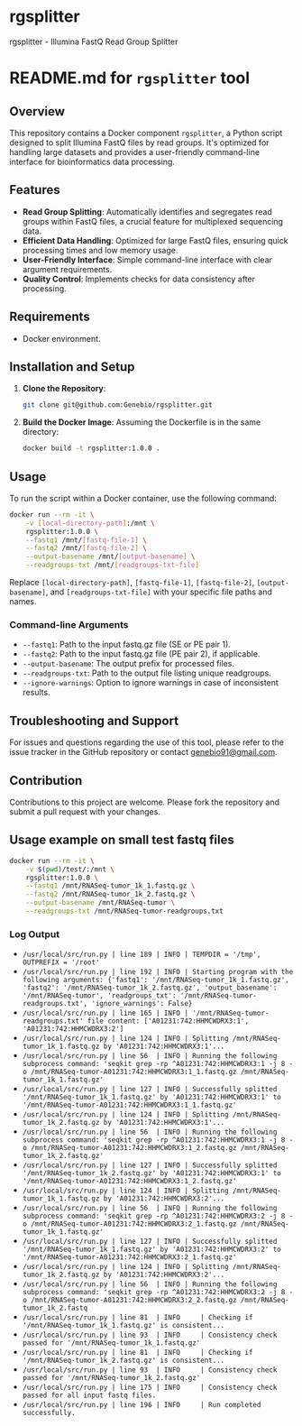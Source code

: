 # rgsplitter
rgsplitter - Illumina FastQ Read Group Splitter

# README.md for `rgsplitter` tool

## Overview
This repository contains a Docker component `rgsplitter`, a Python script designed to split Illumina FastQ files by read groups. It's optimized for handling large datasets and provides a user-friendly command-line interface for bioinformatics data processing.

## Features
- **Read Group Splitting**: Automatically identifies and segregates read groups within FastQ files, a crucial feature for multiplexed sequencing data.
- **Efficient Data Handling**: Optimized for large FastQ files, ensuring quick processing times and low memory usage.
- **User-Friendly Interface**: Simple command-line interface with clear argument requirements.
- **Quality Control**: Implements checks for data consistency after processing.

## Requirements
- Docker environment.

## Installation and Setup
1. **Clone the Repository**:
   ```bash
   git clone git@github.com:Genebio/rgsplitter.git
   ```
2. **Build the Docker Image**:
   Assuming the Dockerfile is in the same directory:
   ```bash
   docker build -t rgsplitter:1.0.0 .
   ```

## Usage
To run the script within a Docker container, use the following command:
```bash
docker run --rm -it \
    -v [local-directory-path]:/mnt \
    rgsplitter:1.0.0 \
    --fastq1 /mnt/[fastq-file-1] \
    --fastq2 /mnt/[fastq-file-2] \
    --output-basename /mnt/[output-basename] \
    --readgroups-txt /mnt/[readgroups-txt-file]
```
Replace `[local-directory-path]`, `[fastq-file-1]`, `[fastq-file-2]`, `[output-basename]`, and `[readgroups-txt-file]` with your specific file paths and names.

### Command-line Arguments
- `--fastq1`: Path to the input fastq.gz file (SE or PE pair 1).
- `--fastq2`: Path to the input fastq.gz file (PE pair 2), if applicable.
- `--output-basename`: The output prefix for processed files.
- `--readgroups-txt`: Path to the output file listing unique readgroups.
- `--ignore-warnings`: Option to ignore warnings in case of inconsistent results.

## Troubleshooting and Support
For issues and questions regarding the use of this tool, please refer to the issue tracker in the GitHub repository or contact genebio91@gmail.com.

## Contribution
Contributions to this project are welcome. Please fork the repository and submit a pull request with your changes.

## Usage example on small test fastq files

```bash
docker run --rm -it \
    -v $(pwd)/test/:/mnt \
    rgsplitter:1.0.0 \
    --fastq1 /mnt/RNASeq-tumor_1k_1.fastq.gz \
    --fastq2 /mnt/RNASeq-tumor_1k_2.fastq.gz \
    --output-basename /mnt/RNASeq-tumor \
    --readgroups-txt /mnt/RNASeq-tumor-readgroups.txt
```
### Log Output

- `/usr/local/src/run.py | line 189 | INFO | TEMPDIR = '/tmp', OUTPREFIX = '/root'`
- `/usr/local/src/run.py | line 192 | INFO | Starting program with the following arguments: {'fastq1': '/mnt/RNASeq-tumor_1k_1.fastq.gz', 'fastq2': '/mnt/RNASeq-tumor_1k_2.fastq.gz', 'output_basename': '/mnt/RNASeq-tumor', 'readgroups_txt': '/mnt/RNASeq-tumor-readgroups.txt', 'ignore_warnings': False}`
- `/usr/local/src/run.py | line 165 | INFO | '/mnt/RNASeq-tumor-readgroups.txt' file content: ['A01231:742:HHMCWDRX3:1', 'A01231:742:HHMCWDRX3:2']`
- `/usr/local/src/run.py | line 124 | INFO | Splitting /mnt/RNASeq-tumor_1k_1.fastq.gz by 'A01231:742:HHMCWDRX3:1'...`
- `/usr/local/src/run.py | line 56  | INFO | Running the following subprocess command: 'seqkit grep -rp ^A01231:742:HHMCWDRX3:1 -j 8 -o /mnt/RNASeq-tumor-A01231:742:HHMCWDRX3:1_1.fastq.gz /mnt/RNASeq-tumor_1k_1.fastq.gz'`
- `/usr/local/src/run.py | line 127 | INFO | Successfully splitted '/mnt/RNASeq-tumor_1k_1.fastq.gz' by 'A01231:742:HHMCWDRX3:1' to '/mnt/RNASeq-tumor-A01231:742:HHMCWDRX3:1_1.fastq.gz'`
- `/usr/local/src/run.py | line 124 | INFO | Splitting /mnt/RNASeq-tumor_1k_2.fastq.gz by 'A01231:742:HHMCWDRX3:1'...`
- `/usr/local/src/run.py | line 56  | INFO | Running the following subprocess command: 'seqkit grep -rp ^A01231:742:HHMCWDRX3:1 -j 8 -o /mnt/RNASeq-tumor-A01231:742:HHMCWDRX3:1_2.fastq.gz /mnt/RNASeq-tumor_1k_2.fastq.gz'`
- `/usr/local/src/run.py | line 127 | INFO | Successfully splitted '/mnt/RNASeq-tumor_1k_2.fastq.gz' by 'A01231:742:HHMCWDRX3:1' to '/mnt/RNASeq-tumor-A01231:742:HHMCWDRX3:1_2.fastq.gz'`
- `/usr/local/src/run.py | line 124 | INFO | Splitting /mnt/RNASeq-tumor_1k_1.fastq.gz by 'A01231:742:HHMCWDRX3:2'...`
- `/usr/local/src/run.py | line 56  | INFO | Running the following subprocess command: 'seqkit grep -rp ^A01231:742:HHMCWDRX3:2 -j 8 -o /mnt/RNASeq-tumor-A01231:742:HHMCWDRX3:2_1.fastq.gz /mnt/RNASeq-tumor_1k_1.fastq.gz'`
- `/usr/local/src/run.py | line 127 | INFO | Successfully splitted '/mnt/RNASeq-tumor_1k_1.fastq.gz' by 'A01231:742:HHMCWDRX3:2' to '/mnt/RNASeq-tumor-A01231:742:HHMCWDRX3:2_1.fastq.gz'`
- `/usr/local/src/run.py | line 124 | INFO | Splitting /mnt/RNASeq-tumor_1k_2.fastq.gz by 'A01231:742:HHMCWDRX3:2'...`
- `/usr/local/src/run.py | line 56  | INFO | Running the following subprocess command: 'seqkit grep -rp ^A01231:742:HHMCWDRX3:2 -j 8 -o /mnt/RNASeq-tumor-A01231:742:HHMCWDRX3:2_2.fastq.gz /mnt/RNASeq-tumor_1k_2.fastq`
- `/usr/local/src/run.py | line 81  | INFO     | Checking if '/mnt/RNASeq-tumor_1k_1.fastq.gz' is consistent...`
- `/usr/local/src/run.py | line 93  | INFO     | Consistency check passed for '/mnt/RNASeq-tumor_1k_1.fastq.gz'`
- `/usr/local/src/run.py | line 81  | INFO     | Checking if '/mnt/RNASeq-tumor_1k_2.fastq.gz' is consistent...`
- `/usr/local/src/run.py | line 93  | INFO     | Consistency check passed for '/mnt/RNASeq-tumor_1k_2.fastq.gz'`
- `/usr/local/src/run.py | line 175 | INFO     | Consistency check passed for all input fastq files.`
- `/usr/local/src/run.py | line 196 | INFO     | Run completed successfully.`
